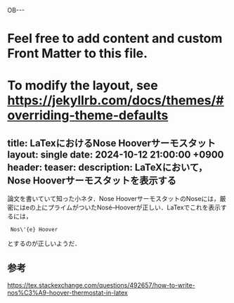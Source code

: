 OB---
# Feel free to add content and custom Front Matter to this file.
# To modify the layout, see https://jekyllrb.com/docs/themes/#overriding-theme-defaults
title: LaTexにおけるNose Hooverサーモスタット
layout: single
date:   2024-10-12 21:00:00 +0900
header:
  teaser: 
description: LaTeXにおいて，Nose Hooverサーモスタットを表示する
---

論文を書いていて知った小ネタ．Nose HooverサーモスタットのNoseには，厳密にはeの上にプライムがついたNosé–Hooverが正しい．LaTexでこれを表示するには，

```
 Nos\'{e} Hoover
```

とするのが正しいようだ．


## 参考

https://tex.stackexchange.com/questions/492657/how-to-write-nos%C3%A9-hoover-thermostat-in-latex

